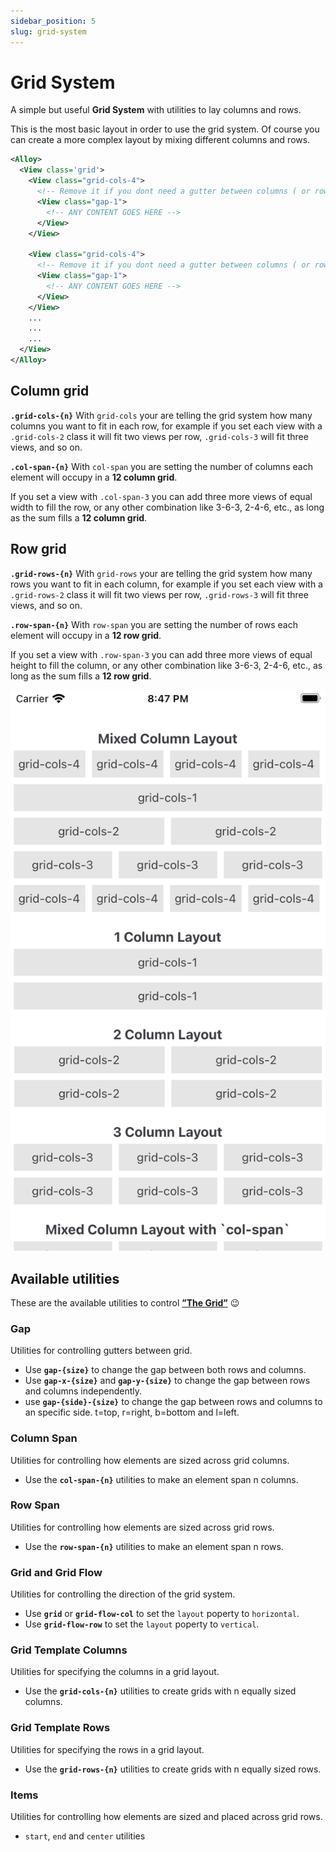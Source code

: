 ```yaml
---
sidebar_position: 5
slug: grid-system
---
```


# Grid System

A simple but useful **Grid System** with utilities to lay columns and rows.

This is the most basic layout in order to use the grid system. Of course you can create a more complex layout by mixing different columns and rows.

```xml {4,11} title="index.xml"
<Alloy>
  <View class='grid'>
    <View class="grid-cols-4">
      <!-- Remove it if you dont need a gutter between columns ( or rows ) -->
      <View class="gap-1">
        <!-- ANY CONTENT GOES HERE -->
      </View>
    </View>

    <View class="grid-cols-4">
      <!-- Remove it if you dont need a gutter between columns ( or rows ) -->
      <View class="gap-1">
        <!-- ANY CONTENT GOES HERE -->
      </View>
    </View>
    ...
    ...
    ...
  </View>
</Alloy>
```

## Column grid
**`.grid-cols-{n}`**
With `grid-cols` your are telling the grid system how many columns you want to fit in each row, for example if you set each view with a `.grid-cols-2` class it will fit two views per row, `.grid-cols-3` will fit three views, and so on.

**`.col-span-{n}`**
With `col-span` you are setting the number of columns each element will occupy in a **12 column grid**.

If you set a view with `.col-span-3` you can add three more views of equal width to fill the row, or any other combination like 3-6-3, 2-4-6, etc., as long as the sum fills a **12 column grid**.

## Row grid
**`.grid-rows-{n}`**
With `grid-rows` your are telling the grid system how many rows you want to fit in each column, for example if you set each view with a `.grid-rows-2` class it will fit two views per row, `.grid-rows-3` will fit three views, and so on.

**`.row-span-{n}`**
With `row-span` you are setting the number of rows each element will occupy in a **12 row grid**.

If you set a view with `.row-span-3` you can add three more views of equal height to fill the column, or any other combination like 3-6-3, 2-4-6, etc., as long as the sum fills a **12 row grid**.

![grid-system-example](images/grid-system-example.png)

## Available utilities
These are the available utilities to control [**”The Grid”**](https://youtu.be/4-J4duzP8Ng?t=13) 😉

### Gap
Utilities for controlling gutters between grid.
  - Use **`gap-{size}`** to change the gap between both rows and columns.
  - Use **`gap-x-{size}`** and **`gap-y-{size}`** to change the gap between rows and columns independently.
  - use **`gap-{side}-{size}`** to change the gap between rows and columns to an specific side. t=top, r=right, b=bottom and l=left.

### Column Span
Utilities for controlling how elements are sized across grid columns.
  - Use the **`col-span-{n}`** utilities to make an element span n columns.

### Row Span
Utilities for controlling how elements are sized across grid rows.
  - Use the **`row-span-{n}`** utilities to make an element span n rows.

### Grid and Grid Flow
Utilities for controlling the direction of the grid system.
  - Use **`grid`** or **`grid-flow-col`** to set the `layout` poperty to `horizontal`.
  - Use **`grid-flow-row`** to set the `layout` poperty to `vertical`.

### Grid Template Columns
Utilities for specifying the columns in a grid layout.
  - Use the **`grid-cols-{n}`** utilities to create grids with n equally sized columns.

### Grid Template Rows
Utilities for specifying the rows in a grid layout.
  - Use the **`grid-rows-{n}`** utilities to create grids with n equally sized rows.

### Items
Utilities for controlling how elements are sized and placed across grid rows.
  - `start`, `end` and `center` utilities
